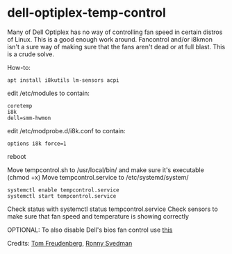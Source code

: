 # dell-optiplex-temp-control
Many of Dell Optiplex has no way of controlling fan speed in certain distros of Linux. This is a good enough work around.
Fancontrol and/or i8kmon isn't a sure way of making sure that the fans aren't dead or at full blast. This is a crude solve.

How-to:

```
apt install i8kutils lm-sensors acpi
```

edit /etc/modules to contain:
```
coretemp
i8k
dell=smm-hwmon
```

edit /etc/modprobe.d/i8k.conf to contain:
```
options i8k force=1
```

reboot

Move tempcontrol.sh to /usr/local/bin/ and make sure it's executable (chmod +x)
Move tempcontrol.service to /etc/systemd/system/

```
systemctl enable tempcontrol.service
systemctl start tempcontrol.service
```

Check status with systemctl status tempcontrol.service
Check sensors to make sure that fan speed and temperature is showing correctly

OPTIONAL: To also disable Dell's bios fan control use [this](https://github.com/TomFreudenberg/dell-bios-fan-control)

Credits: [Tom Freudenberg](https://github.com/TomFreudenberg), [Ronny Svedman](https://github.com/RonnySvedman)
